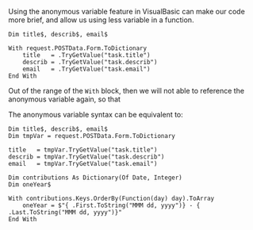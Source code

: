 Using the anonymous variable feature in VisualBasic can make our code more brief, and allow us using less variable in a function.

```vbnet
Dim title$, describ$, email$

With request.POSTData.Form.ToDictionary
    title   = .TryGetValue("task.title")
    describ = .TryGetValue("task.describ")
    email   = .TryGetValue("task.email")
End With
```

Out of the range of the ``With`` block, then we will not able to reference the anonymous variable again, so that

The anonymous variable syntax can be equivalent to:

```vbnet
Dim title$, describ$, email$
Dim tmpVar = request.POSTData.Form.ToDictionary

title   = tmpVar.TryGetValue("task.title")
describ = tmpVar.TryGetValue("task.describ")
email   = tmpVar.TryGetValue("task.email")
```

```vbnet
Dim contributions As Dictionary(Of Date, Integer)
Dim oneYear$

With contributions.Keys.OrderBy(Function(day) day).ToArray
    oneYear = $"{ .First.ToString("MMM dd, yyyy")} - { .Last.ToString("MMM dd, yyyy")}"
End With
```